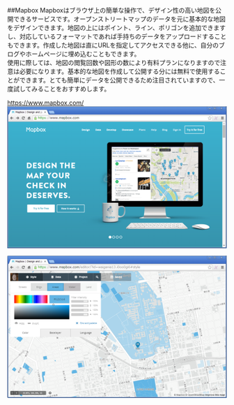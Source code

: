 ##Mapbox
Mapboxはブラウザ上の簡単な操作で、デザイン性の高い地図を公開できるサービスです。オープンストリートマップのデータを元に基本的な地図をデザインできます。地図の上にはポイント、ライン、ポリゴンを追加できますし、対応しているフォーマットであれば手持ちのデータをアップロードすることもできます。作成した地図は直にURLを指定してアクセスできる他に、自分のブログやホームページに埋め込むこともできます。  
使用に際しては、地図の閲覧回数や図形の数により有料プランになりますので注意は必要になります。基本的な地図を作成して公開する分には無料で使用することができます。とても簡単にデータを公開できるため注目されていますので、一度試してみることをおすすめします。

https://www.mapbox.com/
![MAPBOXトップ画面](./img/5-2-column2-1.png)

![ブラウザ上の操作で地図のデザイン変更が可能](./img/5-2-column2-2.png)
